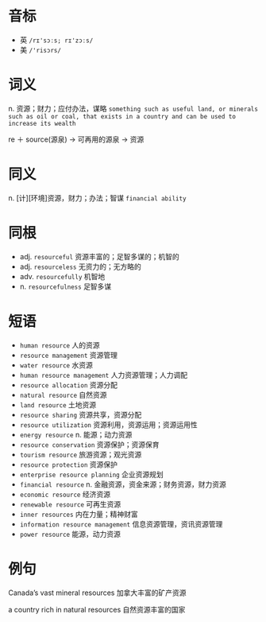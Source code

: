 # 音标

- 英 `/rɪ'sɔːs; rɪ'zɔːs/`
- 美 `/'risɔrs/`

# 词义

n. 资源；财力；应付办法，谋略
`something such as useful land, or minerals such as oil or coal, that exists in a country and can be used to increase its wealth`



re ＋ source(源泉) → 可再用的源泉 → 资源

# 同义

n. [计][环境]资源，财力；办法；智谋
`financial ability`

# 同根

- adj. `resourceful` 资源丰富的；足智多谋的；机智的
- adj. `resourceless` 无资力的；无方略的
- adv. `resourcefully` 机智地
- n. `resourcefulness` 足智多谋

# 短语

- `human resource` 人的资源
- `resource management` 资源管理
- `water resource` 水资源
- `human resource management` 人力资源管理；人力调配
- `resource allocation` 资源分配
- `natural resource` 自然资源
- `land resource` 土地资源
- `resource sharing` 资源共享，资源分配
- `resource utilization` 资源利用，资源运用；资源运用性
- `energy resource` n. 能源；动力资源
- `resource conservation` 资源保护；资源保育
- `tourism resource` 旅游资源；观光资源
- `resource protection` 资源保护
- `enterprise resource planning` 企业资源规划
- `financial resource` n. 金融资源，资金来源；财务资源，财力资源
- `economic resource` 经济资源
- `renewable resource` 可再生资源
- `inner resources` 内在力量；精神财富
- `information resource management` 信息资源管理，资讯资源管理
- `power resource` 能源，动力资源

# 例句

Canada’s vast mineral resources
加拿大丰富的矿产资源

a country rich in natural resources
自然资源丰富的国家


